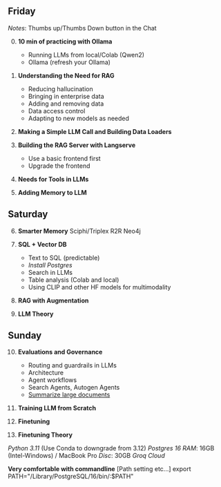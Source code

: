 ## Friday

*Notes*: Thumbs up/Thumbs Down button in the Chat

0. **10 min of practicing with Ollama**
   - Running LLMs from local/Colab (Qwen2)
   - Ollama (refresh your Ollama)

1. **Understanding the Need for RAG**
   - Reducing hallucination
   - Bringing in enterprise data
   - Adding and removing data
   - Data access control
   - Adapting to new models as needed

2. **Making a Simple LLM Call and Building Data Loaders**

3. **Building the RAG Server with Langserve**
   - Use a basic frontend first
   - Upgrade the frontend

4. **Needs for Tools in LLMs**

5. **Adding Memory to LLM**

## Saturday

6. **Smarter Memory**
Sciphi/Triplex
R2R
Neo4j

7. **SQL + Vector DB**
   - Text to SQL (predictable)
   - *Install Postgres*
   - Search in LLMs
   - Table analysis (Colab and local)
   - Using CLIP and other HF models for multimodality

8. **RAG with Augmentation**

9. **LLM Theory**

## Sunday

10. **Evaluations and Governance**
    - Routing and guardrails in LLMs
    - Architecture
    - Agent workflows
    - Search Agents, Autogen Agents
    - [Summarize large documents](https://colab.research.google.com/drive/1c69CkJzFiT9TPGblqIO9ugndzd3nH-Ar?usp=sharing)

11. **Training LLM from Scratch**

12. **Finetuning**

13. **Finetuning Theory**

*Python 3.11* (Use Conda to downgrade from 3.12)
*Postgres 16*
*RAM*: 16GB (Intel-Windows) / MacBook Pro
*Disc*: 30GB
*Groq Cloud*

**Very comfortable with commandline** [Path setting etc...]
export PATH="/Library/PostgreSQL/16/bin/:$PATH"

